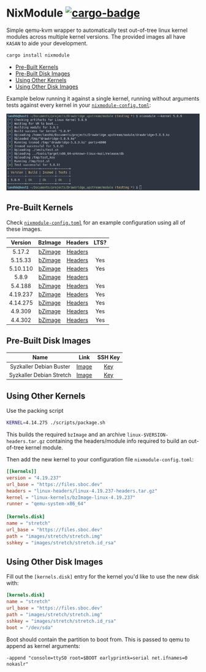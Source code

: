 
# NixModule [![cargo-badge][]][cargo-link]

Simple qemu-kvm wrapper to automatically test out-of-tree linux kernel modules across multiple kernel versions. The provided images all have `KASAN` to aide your development.

```sh
cargo install nixmodule
```

- [Pre-Built Kernels](#pre-built-kernels)  
- [Pre-Built Disk Images](#pre-built-disks)  
- [Using Other Kernels](#using-other-kernels)  
- [Using Other Disk Images](#using-other-disks)  


Example below running it against a single kernel, running without arguments tests against every kernel in your [`nixmodule-config.toml`](example/nixmodule-config.toml):

<p align="center">
  <img src="img/filter.png">
</p>

## Pre-Built Kernels <a name="pre-built-kernels"/>

Check [`nixmodule-config.toml`](example/nixmodule-config.toml) for an example configuration using all of these images.

| Version | BzImage   | Headers | LTS? |
| :---:   | :---:     | :---:   | :---:   | 
| 5.17.2  | [bZimage](https://files.sboc.dev/linux-kernels/bzImage-linux-5.17.2) | [Headers](https://files.sboc.dev/linux-headers/linux-5.17.2-headers.tar.gz)|    | 
| 5.15.33   | [bZimage](https://files.sboc.dev/linux-kernels/bzImage-linux-5.15.33)  | [Headers](https://files.sboc.dev/linux-headers/linux-5.15.33-headers.tar.gz)|  Yes  | 
| 5.10.110   | [bZimage](https://files.sboc.dev/linux-kernels/bzImage-linux-5.10.110)  | [Headers](https://files.sboc.dev/linux-headers/linux-5.10.110-headers.tar.gz)|  Yes  | 
| 5.8.9   | [bZimage](https://files.sboc.dev/linux-kernels/bzImage-linux-5.8.9)  | [Headers](https://files.sboc.dev/linux-headers/linux-5.8.9-headers.tar.gz)|    | 
| 5.4.188 | [bZimage](https://files.sboc.dev/linux-kernels/bzImage-linux-5.4.188)| [Headers](https://files.sboc.dev/linux-headers/linux-5.4.188-headers.tar.gz)| Yes  | 
| 4.19.237| [bZimage](https://files.sboc.dev/linux-kernels/bzImage-linux-4.19.237) | [Headers](https://files.sboc.dev/linux-headers/linux-4.19.237-headers.tar.gz)| Yes  | 
| 4.14.275| [bZimage](https://files.sboc.dev/linux-kernels/bzImage-linux-4.14.275) | [Headers](https://files.sboc.dev/linux-headers/linux-4.14.275-headers.tar.gz)| Yes | 
| 4.9.309| [bZimage](https://files.sboc.dev/linux-kernels/bzImage-linux-4.9.309) | [Headers](https://files.sboc.dev/linux-headers/linux-4.4.309-headers.tar.gz)| Yes  | 
| 4.4.302| [bZimage](https://files.sboc.dev/linux-kernels/bzImage-linux-4.4.302) | [Headers](https://files.sboc.dev/linux-headers/linux-4.4.302-headers.tar.gz)| Yes | 

## Pre-Built Disk Images <a name="pre-built-disks"/>

| Name    | Link      | SSH Key |
| :---:   | :---:     | :---:   |
| Syzkaller Debian Buster   | [Image](https://files.sboc.dev/images/syzkaller-buster/buster.img)  | [Key](https://files.sboc.dev/images/syzkaller-buster/buster.id_rsa)  
| Syzkaller Debian Stretch   | [Image](https://files.sboc.dev/images/syzkaller-stretch/stretch.img)  | [Key](https://files.sboc.dev/images/syzkaller-stretch/stretch.id_rsa)  

## Using Other Kernels <a name="using-other-kernels"/>

Use the packing script

```sh
KERNEL=4.14.275 ./scripts/package.sh
```

This builds the required `bzImage` and an archive `linux-$VERSION-headers.tar.gz` containing the headers/module info required to build an out-of-tree kernel module.

Then add the new kernel to your configuration file `nixmodule-config.toml`:

```toml
[[kernels]]
version = "4.19.237"
url_base = "https://files.sboc.dev"
headers = "linux-headers/linux-4.19.237-headers.tar.gz" 
kernel = "linux-kernels/bzImage-linux-4.19.237"
runner = "qemu-system-x86_64"

[kernels.disk]
name = "stretch"
url_base = "https://files.sboc.dev"
path = "images/stretch/stretch.img"
sshkey = "images/stretch/stretch.id_rsa"
```


## Using Other Disk Images <a name="using-other-disks"/>

Fill out the `[kernels.disk]` entry for the kernel you'd like to use the new disk with:

```toml
[kernels.disk]
name = "stretch"
url_base = "https://files.sboc.dev"
path = "images/stretch/stretch.img"
sshkey = "images/stretch/stretch.id_rsa"
boot = "/dev/sda"
```

Boot should contain the partition to boot from. This is passed to qemu to append as kernel arguments:

```
-append "console=ttyS0 root=$BOOT earlyprintk=serial net.ifnames=0 nokaslr"
```

[//]: # (badges/links)
[cargo-badge]: https://img.shields.io/crates/v/nixmodule.svg?label=crates.io
[cargo-link]: https://crates.io/crates/nixmodule
